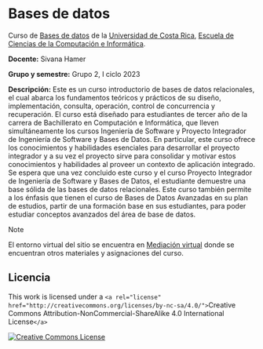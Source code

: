 # Bases de datos

Curso de [Bases de datos](https://www.ecci.ucr.ac.cr/cursos/ci-0127) de la [Universidad de Costa Rica](https://www.ucr.ac.cr/), [Escuela de Ciencias de la Computación e Informática](https://www.ecci.ucr.ac.cr/).

**Docente:** Sivana Hamer

**Grupo y semestre:**  Grupo 2, I ciclo 2023

**Descripción:** Este es un curso introductorio de bases de datos relacionales, el cual abarca los fundamentos teóricos y prácticos de su diseño, implementación, consulta, operación, control de concurrencia y recuperación. El curso está diseñado para estudiantes de tercer año de la carrera de Bachillerato en Computación e Informática, que lleven simultáneamente los cursos Ingeniería de Software y Proyecto Integrador de Ingeniería de Software y Bases de Datos. En particular, este curso ofrece los conocimientos y habilidades esenciales para desarrollar el proyecto integrador y a su vez el proyecto sirve para consolidar y motivar estos conocimientos y habilidades al proveer un contexto de aplicación integrado.  Se espera que una vez concluido este curso y el curso Proyecto Integrador de Ingeniería de Software y Bases de Datos, el estudiante demuestre una base sólida de las bases de datos relacionales. Este curso también permite a los énfasis que tienen el curso de Bases de Datos Avanzadas en su plan de estudios, partir de una formación base en sus estudiantes, para poder estudiar conceptos avanzados del área de base de datos.

> [!NOTE]
> El entorno virtual del sitio se encuentra en [Mediación virtual](https://mv1.mediacionvirtual.ucr.ac.cr/course/view.php?id=29990) donde se encuentran otros materiales y asignaciones del curso.

## Licencia

This work is licensed under a `<a rel="license" href="http://creativecommons.org/licenses/by-nc-sa/4.0/">`Creative Commons Attribution-NonCommercial-ShareAlike 4.0 International License`</a>`

<a rel="license" href="http://creativecommons.org/licenses/by-nc-sa/4.0/"><img alt="Creative Commons License" style="border-width:0" src="https://i.creativecommons.org/l/by-nc-sa/4.0/88x31.png" /></a>

